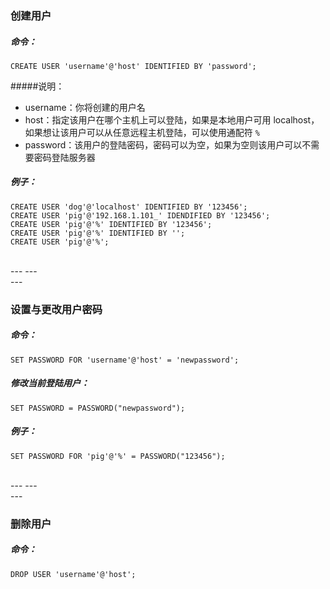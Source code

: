 ### 创建用户

##### 命令：
```
CREATE USER 'username'@'host' IDENTIFIED BY 'password';
```

#####说明：

* username：你将创建的用户名
* host：指定该用户在哪个主机上可以登陆，如果是本地用户可用 localhost，如果想让该用户可以从任意远程主机登陆，可以使用通配符 ``%``
* password：该用户的登陆密码，密码可以为空，如果为空则该用户可以不需要密码登陆服务器

##### 例子：
```
CREATE USER 'dog'@'localhost' IDENTIFIED BY '123456';
CREATE USER 'pig'@'192.168.1.101_' IDENDIFIED BY '123456';
CREATE USER 'pig'@'%' IDENTIFIED BY '123456';
CREATE USER 'pig'@'%' IDENTIFIED BY '';
CREATE USER 'pig'@'%';
```

<br>
---
---
<br>
---



### 设置与更改用户密码

##### 命令：
```
SET PASSWORD FOR 'username'@'host' = 'newpassword';
```

##### 修改当前登陆用户：
```
SET PASSWORD = PASSWORD("newpassword");
```

##### 例子：
```
SET PASSWORD FOR 'pig'@'%' = PASSWORD("123456");
```



<br>
---
---
<br>
---

### 删除用户

##### 命令：
```
DROP USER 'username'@'host';
```
